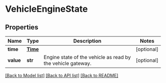 # VehicleEngineState

## Properties
Name | Type | Description | Notes
------------ | ------------- | ------------- | -------------
**time** | [**Time**](Time.md) |  | [optional] 
**value** | **str** | Engine state of the vehicle as read by the vehicle gateway. | [optional] 

[[Back to Model list]](../README.md#documentation-for-models) [[Back to API list]](../README.md#documentation-for-api-endpoints) [[Back to README]](../README.md)

